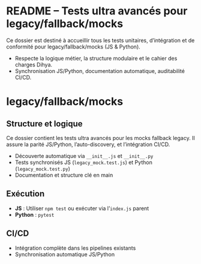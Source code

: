 # README – Tests ultra avancés pour legacy/fallback/mocks

Ce dossier est destiné à accueillir tous les tests unitaires, d’intégration et de conformité pour legacy/fallback/mocks (JS & Python).
- Respecte la logique métier, la structure modulaire et le cahier des charges Dihya.
- Synchronisation JS/Python, documentation automatique, auditabilité CI/CD.

# legacy/fallback/mocks

## Structure et logique
Ce dossier contient les tests ultra avancés pour les mocks fallback legacy. Il assure la parité JS/Python, l’auto-discovery, et l’intégration CI/CD.

- Découverte automatique via `__init__.js` et `__init__.py`
- Tests synchronisés JS (`legacy_mock.test.js`) et Python (`legacy_mock.test.py`)
- Documentation et structure clé en main

## Exécution
- **JS** : Utiliser `npm test` ou exécuter via l’`index.js` parent
- **Python** : `pytest`

## CI/CD
- Intégration complète dans les pipelines existants
- Synchronisation automatique JS/Python
